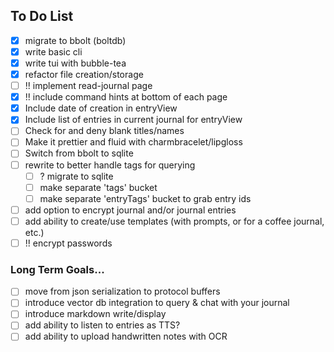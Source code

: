 ## To Do List
- [x] migrate to bbolt (boltdb)
- [x] write basic cli
- [x] write tui with bubble-tea
- [x] refactor file creation/storage
- [ ] !! implement read-journal page
- [x] !! include command hints at bottom of each page
- [x] Include date of creation in entryView
- [x] Include list of entries in current journal for entryView
- [ ] Check for and deny blank titles/names
- [ ] Make it prettier and fluid with charmbracelet/lipgloss
- [ ] Switch from bbolt to sqlite
- [ ] rewrite to better handle tags for querying
	- [ ] ? migrate to sqlite
	- [ ] make separate 'tags' bucket
	- [ ] make separate 'entryTags' bucket to grab entry ids
- [ ] add option to encrypt journal and/or journal entries
- [ ] add ability to create/use templates (with prompts, or for a coffee journal, etc.)
- [ ] !! encrypt passwords

### Long Term Goals...
- [ ] move from json serialization to protocol buffers
- [ ] introduce vector db integration to query & chat with your journal
- [ ] introduce markdown write/display
- [ ] add ability to listen to entries as TTS?
- [ ] add ability to upload handwritten notes with OCR
